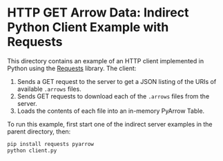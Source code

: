 <!---
  Licensed to the Apache Software Foundation (ASF) under one
  or more contributor license agreements.  See the NOTICE file
  distributed with this work for additional information
  regarding copyright ownership.  The ASF licenses this file
  to you under the Apache License, Version 2.0 (the
  "License"); you may not use this file except in compliance
  with the License.  You may obtain a copy of the License at

    http://www.apache.org/licenses/LICENSE-2.0

  Unless required by applicable law or agreed to in writing,
  software distributed under the License is distributed on an
  "AS IS" BASIS, WITHOUT WARRANTIES OR CONDITIONS OF ANY
  KIND, either express or implied.  See the License for the
  specific language governing permissions and limitations
  under the License.
-->

# HTTP GET Arrow Data: Indirect Python Client Example with Requests

This directory contains an example of an HTTP client implemented in Python using the [Requests](https://requests.readthedocs.io/) library. The client:
1. Sends a GET request to the server to get a JSON listing of the URIs of available `.arrows` files.
2. Sends GET requests to download each of the `.arrows` files from the server.
3. Loads the contents of each file into an in-memory PyArrow Table.

To run this example, first start one of the indirect server examples in the parent directory, then:

```sh
pip install requests pyarrow
python client.py
```
